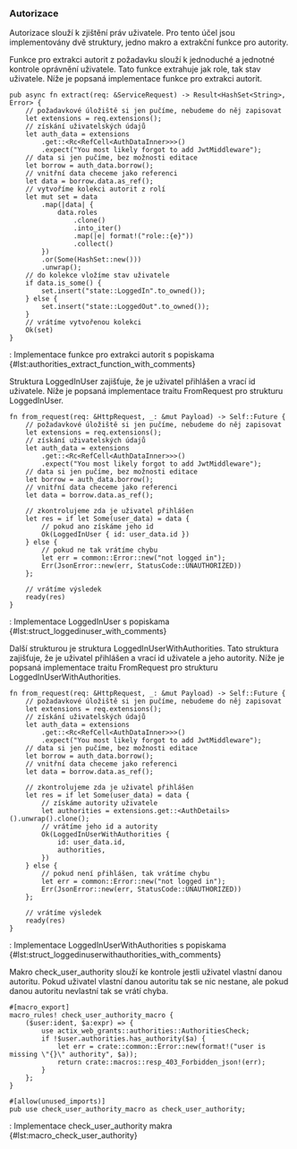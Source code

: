 
### Autorizace

Autorizace slouží k zjištění práv uživatele.
Pro tento účel jsou implementovány dvě struktury, jedno makro a extrakční funkce pro autority.

Funkce pro extrakci autorit z požadavku slouží k jednoduché a jednotné kontrole oprávnění uživatele.
Tato funkce extrahuje jak role, tak stav uživatele.
Níže je popsaná implementace funkce pro extrakci autorit.

```{.rust .linenos}
pub async fn extract(req: &ServiceRequest) -> Result<HashSet<String>, Error> {
    // požadavkové úložiště si jen pučíme, nebudeme do něj zapisovat
    let extensions = req.extensions();
    // získání uživatelských údajů
    let auth_data = extensions
        .get::<Rc<RefCell<AuthDataInner>>>()
        .expect("You most likely forgot to add JwtMiddleware");
    // data si jen pučíme, bez možnosti editace
    let borrow = auth_data.borrow();
    // vnitřní data checeme jako referenci
    let data = borrow.data.as_ref();
    // vytvoříme kolekci autorit z rolí
    let mut set = data
        .map(|data| {
            data.roles
                .clone()
                .into_iter()
                .map(|e| format!("role::{e}"))
                .collect()
        })
        .or(Some(HashSet::new()))
        .unwrap();
    // do kolekce vložíme stav uživatele
    if data.is_some() {
        set.insert("state::LoggedIn".to_owned());
    } else {
        set.insert("state::LoggedOut".to_owned());
    }
    // vrátíme vytvořenou kolekci
    Ok(set)
}
```

: Implementace funkce pro extrakci autorit s popiskama {#lst:authorities_extract_function_with_comments}

Struktura LoggedInUser zajišťuje, že je uživatel přihlášen a vrací id uživatele.
Níže je popsaná implementace traitu FromRequest pro strukturu LoggedInUser.

```{.rust .linenos}
fn from_request(req: &HttpRequest, _: &mut Payload) -> Self::Future {
    // požadavkové úložiště si jen pučíme, nebudeme do něj zapisovat
    let extensions = req.extensions();
    // získání uživatelských údajů
    let auth_data = extensions
        .get::<Rc<RefCell<AuthDataInner>>>()
        .expect("You most likely forgot to add JwtMiddleware");
    // data si jen pučíme, bez možnosti editace
    let borrow = auth_data.borrow();
    // vnitřní data checeme jako referenci
    let data = borrow.data.as_ref();

    // zkontrolujeme zda je uživatel přihlášen
    let res = if let Some(user_data) = data {
        // pokud ano získáme jeho id
        Ok(LoggedInUser { id: user_data.id })
    } else {
        // pokud ne tak vrátíme chybu
        let err = common::Error::new("not logged in");
        Err(JsonError::new(err, StatusCode::UNAUTHORIZED))
    };

    // vrátíme výsledek
    ready(res)
}
```

: Implementace LoggedInUser s popiskama {#lst:struct_loggedinuser_with_comments}

Další strukturou je struktura LoggedInUserWithAuthorities.
Tato struktura zajišťuje, že je uživatel přihlášen a vrací id uživatele a jeho autority.
Níže je popsaná implementace traitu FromRequest pro strukturu LoggedInUserWithAuthorities.

```{.rust .linenos}
fn from_request(req: &HttpRequest, _: &mut Payload) -> Self::Future {
    // požadavkové úložiště si jen pučíme, nebudeme do něj zapisovat
    let extensions = req.extensions();
    // získání uživatelských údajů
    let auth_data = extensions
        .get::<Rc<RefCell<AuthDataInner>>>()
        .expect("You most likely forgot to add JwtMiddleware");
    // data si jen pučíme, bez možnosti editace
    let borrow = auth_data.borrow();
    // vnitřní data checeme jako referenci
    let data = borrow.data.as_ref();

    // zkontrolujeme zda je uživatel přihlášen
    let res = if let Some(user_data) = data {
        // získáme autority uživatele
        let authorities = extensions.get::<AuthDetails>().unwrap().clone();
        // vrátíme jeho id a autority
        Ok(LoggedInUserWithAuthorities {
            id: user_data.id,
            authorities,
        })
    } else {
        // pokud není přihlášen, tak vrátíme chybu
        let err = common::Error::new("not logged in");
        Err(JsonError::new(err, StatusCode::UNAUTHORIZED))
    };

    // vrátíme výsledek
    ready(res)
}
```

: Implementace LoggedInUserWithAuthorities s popiskama {#lst:struct_loggedinuserwithauthorities_with_comments}


Makro check_user_authority slouží ke kontrole jestli uživatel vlastní danou autoritu.
Pokud uživatel vlastní danou autoritu tak se nic nestane, ale pokud danou autoritu nevlastní tak se vrátí chyba.

```{.rust .linenos}
#[macro_export]
macro_rules! check_user_authority_macro {
    ($user:ident, $a:expr) => {
        use actix_web_grants::authorities::AuthoritiesCheck;
        if !$user.authorities.has_authority($a) {
            let err = crate::common::Error::new(format!("user is missing \"{}\" authority", $a));
            return crate::macros::resp_403_Forbidden_json!(err);
        }
    };
}

#[allow(unused_imports)]
pub use check_user_authority_macro as check_user_authority;
```

: Implementace check_user_authority makra {#lst:macro_check_user_authority}


